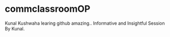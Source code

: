 # commclassroomOP

Kunal Kushwaha learing github amazing..
Informative and Insightful Session By Kunal.
